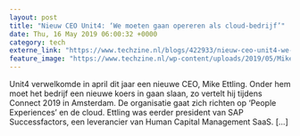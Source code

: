 ```yaml
---
layout: post
title: "Nieuw CEO Unit4: ‘We moeten gaan opereren als cloud-bedrijf’"
date: Thu, 16 May 2019 06:00:32 +0000
category: tech
externe_link: "https://www.techzine.nl/blogs/422933/nieuw-ceo-unit4-we-moeten-gaan-opereren-als-cloud-bedrijf.html"
feature_image: "https://www.techzine.nl/wp-content/uploads/2019/05/Mike-Ettling-Unit4.jpg"
---
```


Unit4 verwelkomde in april dit jaar een nieuwe CEO, Mike Ettling. Onder hem moet het bedrijf een nieuwe koers in gaan slaan, zo vertelt hij tijdens Connect 2019 in Amsterdam. De organisatie gaat zich richten op ‘People Experiences’ en de cloud. Ettling was eerder president van SAP Successfactors, een leverancier van Human Capital Management SaaS. [&#8230;]

